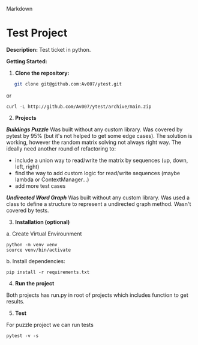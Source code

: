 Markdown
# Test Project

**Description:**
Test ticket in python.

**Getting Started:**

1. **Clone the repository:**

```bash
   git clone git@github.com:Av007/ytest.git
```
or 
```
curl -L http://github.com/Av007/ytest/archive/main.zip
```

2. **Projects**

***Buildings Puzzle***
Was built without any custom library. Was covered by pytest by 95% (but it's not helped to get some edge cases). The solution is working, however the random matrix solving not always right way. The ideally need
another round of refactoring to:
 - include a union way to read/write the matrix by sequences (up, down, left, right)
 - find the way to add custom logic for read/write sequences (maybe lambda or ContextManager...)
 - add more test cases


***Undirected Word Graph***
Was built without any custom library. Was used a class 
to define a structure to represent a undirected graph 
method. Wasn't covered by tests.

3. **Installation (optional)**

a. Create Virtual Envirounment
```
python -m venv venv
source venv/bin/activate
```
b. Install dependencies:
```
pip install -r requirements.txt
```
4. **Run the project**

Both projects has run.py in root of projects which includes function to get results. 

5. **Test**

For puzzle project we can run tests
```
pytest -v -s
```
